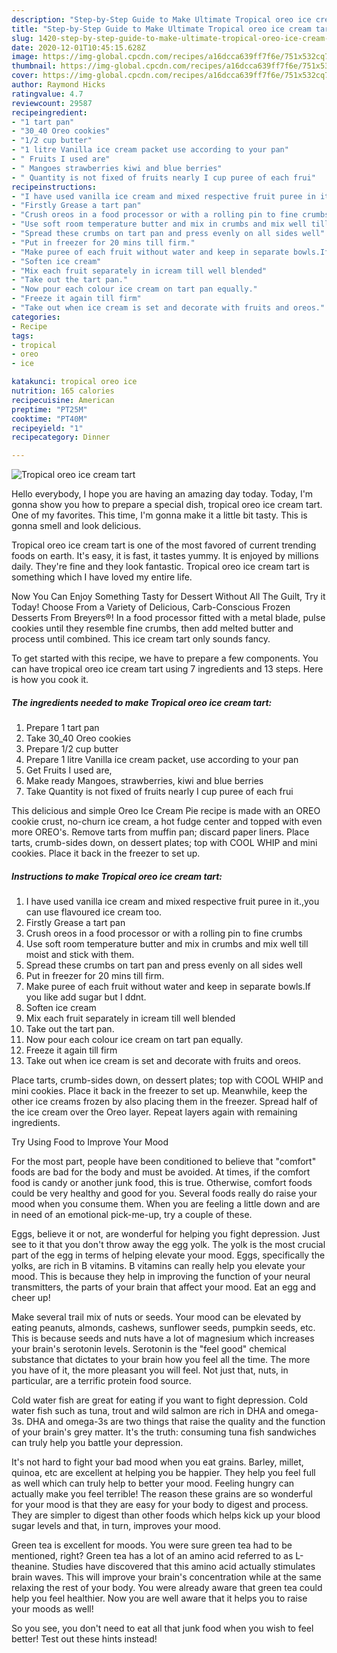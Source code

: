 ```yaml
---
description: "Step-by-Step Guide to Make Ultimate Tropical oreo ice cream tart"
title: "Step-by-Step Guide to Make Ultimate Tropical oreo ice cream tart"
slug: 1420-step-by-step-guide-to-make-ultimate-tropical-oreo-ice-cream-tart
date: 2020-12-01T10:45:15.628Z
image: https://img-global.cpcdn.com/recipes/a16dcca639ff7f6e/751x532cq70/tropical-oreo-ice-cream-tart-recipe-main-photo.jpg
thumbnail: https://img-global.cpcdn.com/recipes/a16dcca639ff7f6e/751x532cq70/tropical-oreo-ice-cream-tart-recipe-main-photo.jpg
cover: https://img-global.cpcdn.com/recipes/a16dcca639ff7f6e/751x532cq70/tropical-oreo-ice-cream-tart-recipe-main-photo.jpg
author: Raymond Hicks
ratingvalue: 4.7
reviewcount: 29587
recipeingredient:
- "1 tart pan"
- "30_40 Oreo cookies"
- "1/2 cup butter"
- "1 litre Vanilla ice cream packet use according to your pan"
- " Fruits I used are"
- " Mangoes strawberries kiwi and blue berries"
- " Quantity is not fixed of fruits nearly I cup puree of each frui"
recipeinstructions:
- "I have used vanilla ice cream and mixed respective fruit puree in it.,you can use flavoured ice cream too."
- "Firstly Grease a tart pan"
- "Crush oreos in a food processor or with a rolling pin to fine crumbs"
- "Use soft room temperature butter and mix in crumbs and mix well till moist and stick with them."
- "Spread these crumbs on tart pan and press evenly on all sides well"
- "Put in freezer for 20 mins till firm."
- "Make puree of each fruit without water and keep in separate bowls.If you like add sugar but I ddnt."
- "Soften ice cream"
- "Mix each fruit separately in icream till well blended"
- "Take out the tart pan."
- "Now pour each colour ice cream on tart pan equally."
- "Freeze it again till firm"
- "Take out when ice cream is set and decorate with fruits and oreos."
categories:
- Recipe
tags:
- tropical
- oreo
- ice

katakunci: tropical oreo ice 
nutrition: 165 calories
recipecuisine: American
preptime: "PT25M"
cooktime: "PT40M"
recipeyield: "1"
recipecategory: Dinner

---
```



![Tropical oreo ice cream tart](https://img-global.cpcdn.com/recipes/a16dcca639ff7f6e/751x532cq70/tropical-oreo-ice-cream-tart-recipe-main-photo.jpg)

Hello everybody, I hope you are having an amazing day today. Today, I'm gonna show you how to prepare a special dish, tropical oreo ice cream tart. One of my favorites. This time, I'm gonna make it a little bit tasty. This is gonna smell and look delicious.

Tropical oreo ice cream tart is one of the most favored of current trending foods on earth. It's easy, it is fast, it tastes yummy. It is enjoyed by millions daily. They're fine and they look fantastic. Tropical oreo ice cream tart is something which I have loved my entire life.

Now You Can Enjoy Something Tasty for Dessert Without All The Guilt, Try it Today! Choose From a Variety of Delicious, Carb-Conscious Frozen Desserts From Breyers®! In a food processor fitted with a metal blade, pulse cookies until they resemble fine crumbs, then add melted butter and process until combined. This ice cream tart only sounds fancy.


To get started with this recipe, we have to prepare a few components. You can have tropical oreo ice cream tart using 7 ingredients and 13 steps. Here is how you cook it.

<!--inarticleads1-->

##### The ingredients needed to make Tropical oreo ice cream tart:

1. Prepare 1 tart pan
1. Take 30_40 Oreo cookies
1. Prepare 1/2 cup butter
1. Prepare 1 litre Vanilla ice cream packet, use according to your pan
1. Get  Fruits I used are,
1. Make ready  Mangoes, strawberries, kiwi and blue berries
1. Take  Quantity is not fixed of fruits nearly I cup puree of each frui


This delicious and simple Oreo Ice Cream Pie recipe is made with an OREO cookie crust, no-churn ice cream, a hot fudge center and topped with even more OREO&#39;s. Remove tarts from muffin pan; discard paper liners. Place tarts, crumb-sides down, on dessert plates; top with COOL WHIP and mini cookies. Place it back in the freezer to set up. 

<!--inarticleads2-->

##### Instructions to make Tropical oreo ice cream tart:

1. I have used vanilla ice cream and mixed respective fruit puree in it.,you can use flavoured ice cream too.
1. Firstly Grease a tart pan
1. Crush oreos in a food processor or with a rolling pin to fine crumbs
1. Use soft room temperature butter and mix in crumbs and mix well till moist and stick with them.
1. Spread these crumbs on tart pan and press evenly on all sides well
1. Put in freezer for 20 mins till firm.
1. Make puree of each fruit without water and keep in separate bowls.If you like add sugar but I ddnt.
1. Soften ice cream
1. Mix each fruit separately in icream till well blended
1. Take out the tart pan.
1. Now pour each colour ice cream on tart pan equally.
1. Freeze it again till firm
1. Take out when ice cream is set and decorate with fruits and oreos.


Place tarts, crumb-sides down, on dessert plates; top with COOL WHIP and mini cookies. Place it back in the freezer to set up. Meanwhile, keep the other ice creams frozen by also placing them in the freezer. Spread half of the ice cream over the Oreo layer. Repeat layers again with remaining ingredients. 

Try Using Food to Improve Your Mood


For the most part, people have been conditioned to believe that "comfort" foods are bad for the body and must be avoided. At times, if the comfort food is candy or another junk food, this is true. Otherwise, comfort foods could be very healthy and good for you. Several foods really do raise your mood when you consume them. When you are feeling a little down and are in need of an emotional pick-me-up, try a couple of these.

Eggs, believe it or not, are wonderful for helping you fight depression. Just see to it that you don't throw away the egg yolk. The yolk is the most crucial part of the egg in terms of helping elevate your mood. Eggs, specifically the yolks, are rich in B vitamins. B vitamins can really help you elevate your mood. This is because they help in improving the function of your neural transmitters, the parts of your brain that affect your mood. Eat an egg and cheer up!

Make several trail mix of nuts or seeds. Your mood can be elevated by eating peanuts, almonds, cashews, sunflower seeds, pumpkin seeds, etc. This is because seeds and nuts have a lot of magnesium which increases your brain's serotonin levels. Serotonin is the "feel good" chemical substance that dictates to your brain how you feel all the time. The more you have of it, the more pleasant you will feel. Not just that, nuts, in particular, are a terrific protein food source.

Cold water fish are great for eating if you want to fight depression. Cold water fish such as tuna, trout and wild salmon are rich in DHA and omega-3s. DHA and omega-3s are two things that raise the quality and the function of your brain's grey matter. It's the truth: consuming tuna fish sandwiches can truly help you battle your depression. 

It's not hard to fight your bad mood when you eat grains. Barley, millet, quinoa, etc are excellent at helping you be happier. They help you feel full as well which can truly help to better your mood. Feeling hungry can actually make you feel terrible! The reason these grains are so wonderful for your mood is that they are easy for your body to digest and process. They are simpler to digest than other foods which helps kick up your blood sugar levels and that, in turn, improves your mood.

Green tea is excellent for moods. You were sure green tea had to be mentioned, right? Green tea has a lot of an amino acid referred to as L-theanine. Studies have discovered that this amino acid actually stimulates brain waves. This will improve your brain's concentration while at the same relaxing the rest of your body. You were already aware that green tea could help you feel healthier. Now you are well aware that it helps you to raise your moods as well!

So you see, you don't need to eat all that junk food when you wish to feel better! Test out  these hints  instead!

